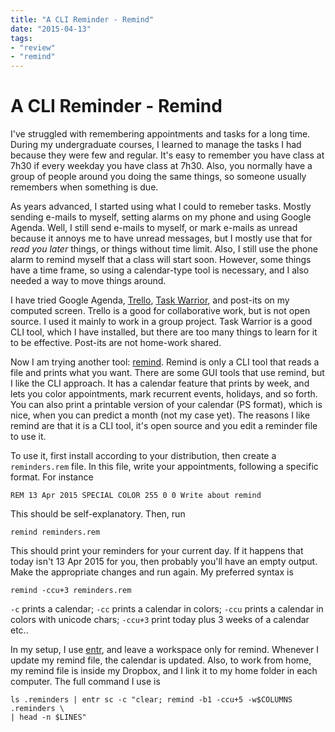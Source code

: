 ```yaml
---
title: "A CLI Reminder - Remind"
date: "2015-04-13"
tags:
- "review"
- "remind"
---
```


# A CLI Reminder - Remind

I've struggled with remembering appointments and tasks for a long time.
During my undergraduate courses, I learned to manage the tasks I had because
they were few and regular.
It's easy to remember you have class at 7h30 if every weekday you have class at
7h30. Also, you normally have a group of people around you doing the same
things, so someone usually remembers when something is due.

As years advanced, I started using what I could to remeber tasks. Mostly sending
e-mails to myself, setting alarms on my phone and using Google Agenda.
Well, I still send e-mails to myself, or mark e-mails as unread because it
annoys me to have unread messages, but I mostly use that for _read you later_
things, or things without time limit.
Also, I still use the phone alarm to remind myself that a class will start soon.
However, some things have a time frame, so using a calendar-type tool is
necessary, and I also needed a way to move things around.

I have tried Google Agenda,
[Trello](https://trello.com/abelsiqueira/recommend),
[Task Warrior](http://taskwarrior.org/), and
post-its on my computed screen.
Trello is a good for collaborative work, but is not open source. I used it
mainly to work in a group project.
Task Warrior is a good CLI tool, which I have installed, but there are too many
things to learn for it to be effective.
Post-its are not home-work shared.

Now I am trying another tool:
[remind](https://www.roaringpenguin.com/products/remind).
Remind is only a CLI tool that reads a file and prints what you want.
There are some GUI tools that use remind, but I like the CLI approach.
It has a calendar feature that prints by week, and lets you color appointments,
mark recurrent events, holidays, and so forth.
You can also print a printable version of your calendar (PS format), which is
nice, when you can predict a month (not my case yet).
The reasons I like remind are that it is a CLI tool, it's open source and you
edit a reminder file to use it.

To use it, first install according to your distribution, then create a
`reminders.rem` file. In this file, write your appointments, following a
specific format. For instance

```
REM 13 Apr 2015 SPECIAL COLOR 255 0 0 Write about remind
```

This should be self-explanatory. Then, run

```
remind reminders.rem
```

This should print your reminders for your current day. If it happens that today
isn't 13 Apr 2015 for you, then probably you'll have an empty output. Make the
appropriate changes and run again.
My preferred syntax is

```
remind -ccu+3 reminders.rem
```

`-c` prints a calendar;
`-cc` prints a calendar in colors;
`-ccu` prints a calendar in colors with unicode chars;
`-ccu+3` print today plus 3 weeks of a calendar etc..

In my setup, I use [entr](http://entrproject.org/), and leave a workspace only
for remind. Whenever I update my remind file, the calendar is updated. Also, to
work from home, my remind file is inside my Dropbox, and I link it to my home
folder in each computer.
The full command I use is

```
ls .reminders | entr sc -c "clear; remind -b1 -ccu+5 -w$COLUMNS .reminders \
| head -n $LINES"
```
